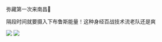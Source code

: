 ---
---

弥藏第一次来南昌🤔

隔段时间就要摄入下布鲁斯能量！这种身经百战技术流老队还是爽

![](https://picture-guan.oss-cn-hangzhou.aliyuncs.com/20220816175211.png)
![](https://picture-guan.oss-cn-hangzhou.aliyuncs.com/20220816175227.png)

